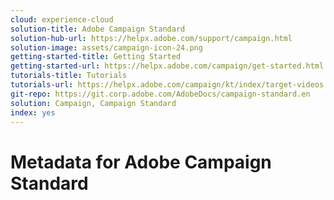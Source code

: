 ```yaml
---
cloud: experience-cloud
solution-title: Adobe Campaign Standard
solution-hub-url: https://helpx.adobe.com/support/campaign.html
solution-image: assets/campaign-icon-24.png
getting-started-title: Getting Started
getting-started-url: https://helpx.adobe.com/campaign/get-started.html
tutorials-title: Tutorials
tutorials-url: https://helpx.adobe.com/campaign/kt/index/target-videos.html
git-repo: https://git.corp.adobe.com/AdobeDocs/campaign-standard.en
solution: Campaign, Campaign Standard
index: yes
---
```


# Metadata for Adobe Campaign Standard
